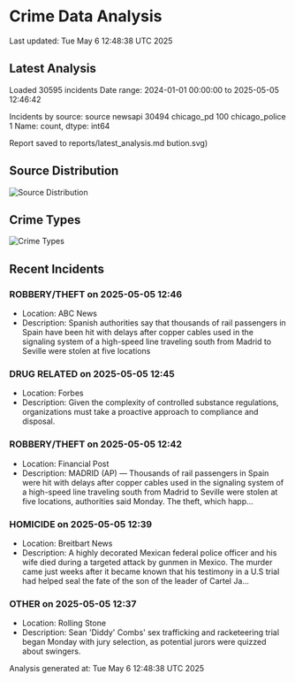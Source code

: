 # Crime Data Analysis
Last updated: Tue May  6 12:48:38 UTC 2025

## Latest Analysis

Loaded 30595 incidents
Date range: 2024-01-01 00:00:00 to 2025-05-05 12:46:42

Incidents by source:
source
newsapi           30494
chicago_pd          100
chicago_police        1
Name: count, dtype: int64

Report saved to reports/latest_analysis.md
bution.svg)

## Source Distribution
![Source Distribution](images/source_distribution.svg)

## Crime Types
![Crime Types](images/crime_types.svg)

## Recent Incidents

### ROBBERY/THEFT on 2025-05-05 12:46
- Location: ABC News
- Description: Spanish authorities say that thousands of rail passengers in Spain have been hit with delays after copper cables used in the signaling system of a high-speed line traveling south from Madrid to Seville were stolen at five locations


### DRUG RELATED on 2025-05-05 12:45
- Location: Forbes
- Description: Given the complexity of controlled substance regulations, organizations must take a proactive approach to compliance and disposal.


### ROBBERY/THEFT on 2025-05-05 12:42
- Location: Financial Post
- Description: MADRID (AP) — Thousands of rail passengers in Spain were hit with delays after copper cables used in the signaling system of a high-speed line traveling south from Madrid to Seville were stolen at five locations, authorities said Monday. The theft, which happ…


### HOMICIDE on 2025-05-05 12:39
- Location: Breitbart News
- Description: A highly decorated Mexican federal police officer and his wife died during a targeted attack by gunmen in Mexico. The murder came just weeks after it became known that his testimony in a U.S trial had helped seal the fate of the son of the leader of Cartel Ja…


### OTHER on 2025-05-05 12:37
- Location: Rolling Stone
- Description: Sean 'Diddy' Combs' sex trafficking and racketeering trial began Monday with jury selection, as potential jurors were quizzed about swingers.

Analysis generated at: Tue May  6 12:48:38 UTC 2025
